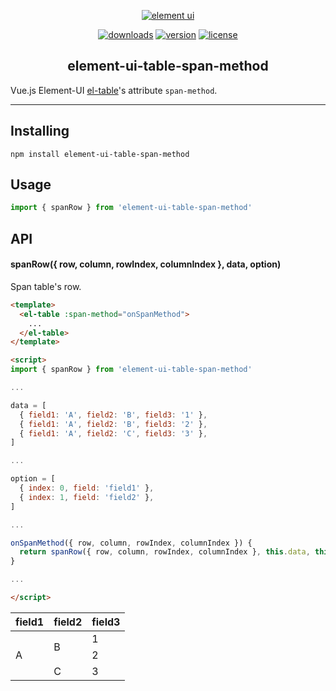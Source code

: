 <p align="center"><a href="https://element.eleme.io/"><img src="https://cdn.rawgit.com/ElemeFE/element/dev/element_logo.svg" alt="element ui"></a></p>

<p align="center">
  <a href="https://npmcharts.com/compare/element-ui-table-span-method?minimal=true"><img src="https://img.shields.io/npm/dm/element-ui-table-span-method.svg" alt="downloads"></a>
  <a href="https://www.npmjs.com/package/element-ui-table-span-method"><img src="https://img.shields.io/npm/v/element-ui-table-span-method.svg" alt="version"></a>
  <a href="https://github.com/h69/element-ui-table-span-method/blob/master/LICENSE"><img src="https://img.shields.io/npm/l/element-ui-table-span-method.svg" alt="license"></a>
</p>

<h2 align="center">element-ui-table-span-method</h2>

Vue.js Element-UI [el-table](https://element.eleme.io/#/en-US/component/table)'s attribute `span-method`.

---

## Installing
```
npm install element-ui-table-span-method 
```

## Usage
```javascript
import { spanRow } from 'element-ui-table-span-method'
```

## API
#### spanRow({ row, column, rowIndex, columnIndex }, data, option)
Span table's row.

```html
<template>
  <el-table :span-method="onSpanMethod">
    ...
  </el-table>
</template>

<script>
import { spanRow } from 'element-ui-table-span-method'

...

data = [
  { field1: 'A', field2: 'B', field3: '1' },
  { field1: 'A', field2: 'B', field3: '2' },
  { field1: 'A', field2: 'C', field3: '3' },
]

...

option = [
  { index: 0, field: 'field1' },
  { index: 1, field: 'field2' },
]

...

onSpanMethod({ row, column, rowIndex, columnIndex }) {
  return spanRow({ row, column, rowIndex, columnIndex }, this.data, this.option)
}

...

</script>
```

<table>
  <thead>
    <tr>
      <th>field1</th>
      <th>field2</th>
      <th>field3</th>
    </tr>
  </thead>
  <tbody>
    <tr>
      <td rowspan="3">A</td>
      <td rowspan="2">B</td>
      <td>1</td>
    </tr>
    <tr>
      <td>2</td>
    </tr>
    <tr>
      <td>C</td>
      <td>3</td>
    </tr>
  </tbody>
</table>